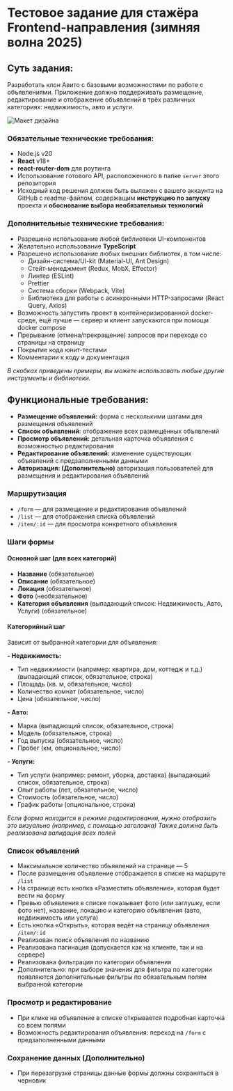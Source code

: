 # Тестовое задание для стажёра Frontend-направления (зимняя волна 2025)

## Суть задания:
Разработать клон Авито с базовыми возможностями по работе с объявлениями. Приложение должно поддерживать размещение, редактирование и отображение объявлений в трёх различных категориях: недвижимость, авто и услуги.

![Макет дизайна](https://github.com/user-attachments/assets/f2f3eddf-d205-4bf7-b9ec-2aa16606e0ff)

### Обязательные технические требования:
- Node.js v20  
- **React** v18+  
- **react-router-dom** для роутинга  
- Использование готового API, расположенного в папке `server` этого репозитория  
- Исходный код решения должен быть выложен с вашего аккаунта на GitHub с readme-файлом, содержащим **инструкцию по запуску** проекта и **обоснование выбора необязательных технологий**

### Дополнительные технические требования:
- Разрешено использование любой библиотеки UI-компонентов  
- Желательно использование **TypeScript**   
- Разрешено использование любых внешних библиотек, в том числе:  
  - Дизайн-система/UI-kit (Material-UI, Ant Design)  
  - Стейт-менеджмент (Redux, MobX, Effector)  
  - Линтер (ESLint)  
  - Prettier  
  - Система сборки (Webpack, Vite)  
  - Библиотека для работы с асинхронными HTTP-запросами (React Query, Axios)  
- Возможность запустить проект в контейнеризированной docker-среде, ещё лучше — сервер и клиент запускаются при помощи docker compose  
- Прерывание (отмена/прекращение) запросов при переходе со страницы на страницу  
- Покрытие кода юнит-тестами  
- Комментарии к коду и документация

*В скобках приведены примеры, вы можете  использовать любые другие инструменты и библиотеки.*

## Функциональные требования:
- **Размещение объявлений:** форма с несколькими шагами для размещения объявлений  
- **Список объявлений**: отображение всех размещённых объявлений  
- **Просмотр объявлений:** детальная карточка объявления с возможностью редактирования  
- **Редактирование объявлений:** изменение существующих объявлений с предзаполненными данными  
- **Авторизация: (Дополнительно)** авторизация пользователей для размещения и редактирования объявлений

### Маршрутизация
- `/form` — для размещение и редактирования объявлений  
- `/list` — для отображения списка объявлений  
- `/item/:id` — для просмотра конкретного объявления

### Шаги формы

#### Основной шаг (для всех категорий)
- **Название** (обязательное)  
- **Описание** (обязательное)  
- **Локация** (обязательное)  
- **Фото** (необязательное)  
- **Категория объявления** (выпадающий список: Недвижимость, Авто, Услуги) (обязательное)

#### Категорийный шаг
Зависит от выбранной категории для объявления:

**- Недвижимость:**
  - Тип недвижимости (например: квартира, дом, коттедж и т.д.) (выпадающий список, обязательное, строка)  
  - Площадь (кв. м, обязательное, число)  
  - Количество комнат (обязательное, число)  
  - Цена (обязательное, число)

**- Авто:**
  - Марка (выпадающий список, обязательное, строка)  
  - Модель (обязательное, строка)  
  - Год выпуска (обязательное, число)  
  - Пробег (км, опциональное, число)

**- Услуги:**  
  - Тип услуги (например: ремонт, уборка, доставка) (выпадающий список, обязательное, строка)  
  - Опыт работы (лет, обязательное, число)  
  - Стоимость (обязательное, число)  
  - График работы (опциональное, строка)

*Если форма находится в режиме редактирования, нужно отобразить это визуально (например, с помощью заголовка)*
*Также должна быть реализована валидация всех полей*

### Список объявлений
- Максимальное количество объявлений на странице — 5  
- После размещения объявление отображается в списке на маршруте `/list`  
- На странице есть кнопка «Разместить объявление», которая будет вести на форму  
- Превью объявления в списке показывает фото (или заглушку, если фото нет), название, локацию и категорию объявления (авто, недвижимость или услуга)  
- Есть кнопка «Открыть», которая ведёт на страницу объявления `/item/:id`  
- Реализован поиск объявления по названию  
- Реализована пагинация (допускается как на клиенте, так и на сервере)  
- Реализована фильтрация по категории объявления  
- Дополнительно: при выборе значения для фильтра по категории появляются дополнительные фильтры по обязательным полям выбранной категории

### Просмотр и редактирование
- При клике на объявление в списке открывается подробная карточка со всем полями  
- Возможность редактирования объявления: переход на `/form` с предзаполненными данными

### Сохранение данных (Дополнительно)
- При перезагрузке страницы данные формы должны сохраняться в черновик  
